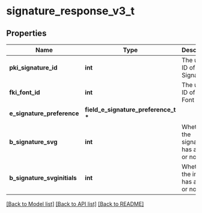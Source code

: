 # signature_response_v3_t

## Properties
Name | Type | Description | Notes
------------ | ------------- | ------------- | -------------
**pki_signature_id** | **int** | The unique ID of the Signature | 
**fki_font_id** | **int** | The unique ID of the Font | 
**e_signature_preference** | **field_e_signature_preference_t \*** |  | 
**b_signature_svg** | **int** | Whether the signature has a SVG or not | 
**b_signature_svginitials** | **int** | Whether the initials has a SVG or not | 

[[Back to Model list]](../README.md#documentation-for-models) [[Back to API list]](../README.md#documentation-for-api-endpoints) [[Back to README]](../README.md)


